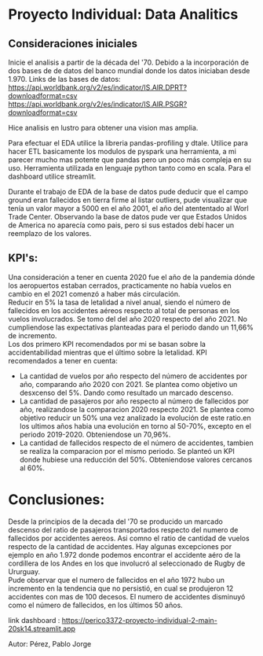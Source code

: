 # Proyecto Individual: Data Analitics

## Consideraciones iniciales

Inicie el analisis a partir de la década del '70. Debido a la incorporación de dos bases de de datos del banco mundial donde los datos iniciaban desde 1.970.
Links de las bases de datos:  
https://api.worldbank.org/v2/es/indicator/IS.AIR.DPRT?downloadformat=csv
https://api.worldbank.org/v2/es/indicator/IS.AIR.PSGR?downloadformat=csv

Hice analisis en lustro para obtener una vision mas amplia. 

Para efectuar el EDA utilice la libreria pandas-profiling y dtale.
Utilice para hacer ETL basicamente los modulos de pyspark una herramienta, a mi parecer mucho mas potente que pandas pero un poco más compleja en su uso. Herramienta utilizada en lenguaje python tanto como en scala.
Para el dashboard utilice streamlit.

Durante el trabajo de EDA de la base de datos pude deducir que el campo ground eran fallecidos en tierra firme al listar outliers, pude visualizar que tenía un valor mayor a 5000 en el año 2001, el año del atententado al Worl Trade Center.
Observando la base de datos pude ver que Estados Unidos de America no aparecía como pais, pero si sus estados debí hacer un reemplazo de los valores.

## KPI's:
Una consideración a tener en cuenta 2020 fue el año de la pandemia dónde los aeropuertos estaban cerrados, practicamente no había vuelos en cambio en el 2021 comenzó a haber más circulación.  
Reducir en 5% la tasa de letalidad a nivel anual, siendo el número de fallecidos en los accidentes aéreos respecto al total de personas en los vuelos involucrados. Se tomo del del año 2020 respecto del año 2021. No cumpliendose las expectativas planteadas para el periodo dando un 11,66% de incremento.  
Los dos primero KPI recomendados por mi se basan sobre la accidentabilidad mientras que el último sobre la letalidad.
KPI recomendados a tener en cuenta:
* La cantidad de vuelos por año respecto del número de accidentes por año, comparando año 2020 con 2021. Se plantea como objetivo un desxcenso del 5%. Dando como resultado un marcado descenso.  
* La cantidad de pasajeros por año respecto al número de fallecidos por año, realizandose la comparacion 2020 respecto 2021. Se plantea como objetivo reducir un 50% una vez analizado la evolución de este ratio.en los ultimos años habia una evolución en torno al 50-70%, excepto en el periodo 2019-2020. Obteniendose un 70,96%.
* La cantidad de fallecidos respecto de el número de accidentes, tambien se realiza la comparacion por el mismo periodo. Se planteó un KPI donde hubiese una reducción del 50%. Obteniendose valores cercanos al 60%.

# Conclusiones:

Desde la principios de la decada del '70 se producido un marcado descenso del ratio de pasajeros transportados respecto del numero de fallecidos por accidentes aereos. Asi comno el ratio de cantidad de vuelos respecto de la cantidad de accidentes. Hay algunas excepciones por ejemplo en año 1.972 donde podemos encontrar el accidente aéro de la cordillera de los Andes en los que involucró al seleccionado de Rugby de Ururguay.  
Pude observar que el numero de fallecidos en el año 1972 hubo un incremento en la tendencia que no persistió, en cual se produjeron 12 accidentes con mas de 100 decesos.
El numero de accidentes disminuyó como el número de fallecidos, en los últimos 50 años.

link dashboard : https://perico3372-proyecto-individual-2-main-20sk14.streamlit.app

Autor: Pérez, Pablo Jorge

